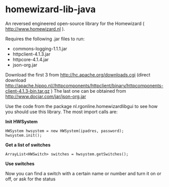 homewizard-lib-java
===================

An reversed engineered open-source library for the Homewizard ( http://www.homewizard.nl ).

Requires the following .jar files to run:
- commons-logging-1.1.1.jar
- httpclient-4.1.3.jar
- httpcore-4.1.4.jar
- json-org.jar

Download the first 3 from http://hc.apache.org/downloads.cgi (direct download http://apache.hippo.nl//httpcomponents/httpclient/binary/httpcomponents-client-4.1.3-bin.tar.gz )
The last one can be obtained from http://www.docjar.com/jar/json-org.jar


Use the code from the package nl.rgonline.homewizardlibgui to see how you should use this library. The most import calls are:

**Init HWSystem**

	HWSystem hwsystem = new HWSystem(ipadres, password);
	hwsystem.init();
		
**Get a list of switches**

	ArrayList<HWSwitch> switches = hwsystem.getSwitches();

**Use switches**

Now you can find a switch with a certain name or number and turn it on or off, or ask for the status